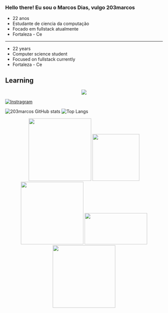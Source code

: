 

### Hello there! Eu sou o Marcos Dias, vulgo 203marcos

- 22 anos
- Estudante de ciencia da computação
- Focado em fullstack atualmente
- Fortaleza - Ce


---------------------------------------------------------------------------------------------------------------------------------------------------------------------------------------------------------------------------------------------------------------------------------
- 22 years
- Computer science student
- Focused on fullstack currently
- Fortaleza - Ce


## Learning

<p align="center">
  <a href="https://skillicons.dev">
    <img src="https://skillicons.dev/icons?i=java,js,py,c,git,css,html,linux,react,postgres" />
  </a>
</p>




[![Instragram](https://img.shields.io/badge/Instagram-000?style=for-the-badge&logo=instagram&logoColor=white)](https://www.instagram.com/goldmetaboy/)

![203marcos GitHub stats](https://github-readme-stats.vercel.app/api?username=203marcos&show_icons=true&theme=white)
![Top Langs](https://github-readme-stats.vercel.app/api/top-langs/?username=203marcos&layout=compact)


<div align="center">
  <img src="https://media1.tenor.com/m/fd21eoZ9LFkAAAAd/koshi-torako-shikanoko.gif" width="200">
  <img src="https://media.tenor.com/ATGRQ30vEiQAAAAi/yuzuko-yuyushiki.gif" width="150">
  <img src="https://media1.tenor.com/m/3yNUtUfO_mgAAAAC/cats-anime.gif" width="200">
  <img src="https://media1.tenor.com/m/SEVhQzGoyksAAAAd/fbi-anime.gif" width="200" height="100">
  <img src="https://media1.tenor.com/m/yiaAYqLlJfoAAAAd/software-engineer-develop.gif" width="200">
</div>





